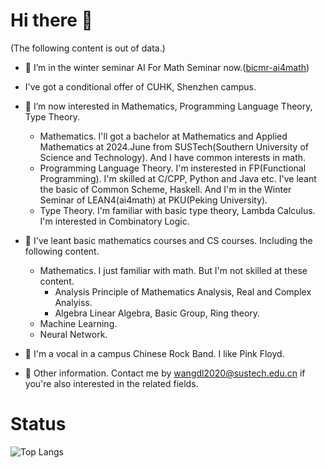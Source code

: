 # Hi there 👋

<!--
**LinMulikas/LinMulikas** is a ✨ _special_ ✨ repository because its `README.md` (this file) appears on your GitHub profile.

Here are some ideas to get you started:

- 🔭 I’m currently working on ...
- 🌱 I’m currently learning ...
- 👯 I’m looking to collaborate on ...
- 🤔 I’m looking for help with ...
- 💬 Ask me about ...
- 📫 How to reach me: ...
- 😄 Pronouns: ...
- ⚡ Fun fact: ...
-->

(The following content is out of data.)
- 🔭 I’m in the winter seminar AI For Math Seminar now.([bicmr-ai4math](https://github.com/bicmr-ai4math/))
  
- I've got a conditional offer of CUHK, Shenzhen campus.
  
- 📖 I’m now interested in Mathematics, Programming Language Theory, Type Theory.
  - Mathematics.
    I'll got a bachelor at Mathematics and Applied Mathematics at 2024.June from SUSTech(Southern University of Science and Technology).
    And I have common interests in math.
  - Programming Language Theory.
    I'm insterested in FP(Functional Programming). I'm skilled at C/CPP, Python and Java etc. I've leant the basic of Common Scheme, Haskell.
    And I'm in the Winter Seminar of LEAN4(ai4math) at PKU(Peking University).
  - Type Theory.
    I'm familiar with basic type theory, Lambda Calculus.
    I'm interested in Combinatory Logic.

- 📖 I've leant basic mathematics courses and CS courses.
  Including the following content.
  - Mathematics.
    I just familiar with math. But I'm not skilled at these content.
    - Analysis
      Principle of Mathematics Analysis, Real and Complex Analyiss.
    - Algebra
      Linear Algebra, Basic Group, Ring theory.
  - Machine Learning.
  - Neural Network.

- 🎸 I'm a vocal in a campus Chinese Rock Band.
  I like Pink Floyd.


- 💬 Other information.
  Contact me by wangdl2020@sustech.edu.cn if you're also interested in the related fields.

# Status

![Top Langs](https://github-readme-stats.vercel.app/api/top-langs/?username=LinMulikas&layout=compact&theme=tokyonight)
